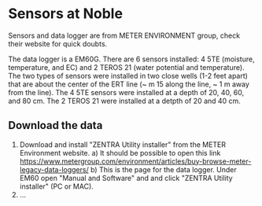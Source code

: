 # Sensors at Noble

Sensors and data logger are from  METER ENVIRONMENT group, check their website for quick doubts.

The data logger is a EM60G.
There are 6 sensors installed: 4 5TE (moisture, temperature, and EC) and 2 TEROS 21 (water potential and temperature).
The two types of sensors were installed in two close wells (1-2 feet apart) that are about the center of the ERT line (~ m 15 along the line, ~ 1 m away from the line).
The 4 5TE sensors were installed at a depth of 20, 40, 60, and 80 cm.
The 2 TEROS 21 were installed at a detpth of 20 and 40 cm.

## Download the data 
1) Download and install "ZENTRA Utility installer" from the METER Environment website.
    a) It should be possible to open this link https://www.metergroup.com/environment/articles/buy-browse-meter-legacy-data-loggers/
    b) This is the page for the data logger. Under EM60 open "Manual and Software" and and click "ZENTRA Utility installer" (PC or MAC).
2) ...

